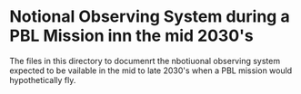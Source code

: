 # Notional Observing System during a PBL Mission inn the mid 2030's

The files in this directory to documenrt the nbotiuonal observing system
expected to be vailable in the mid to late 2030's when a PBL mission
would hypothetically fly.

